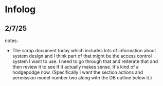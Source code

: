 # Infolog

## 2/7/25

notes:

- The scrap document today which includes lots of information about system design and I think part of that might be the access control system I want to use.
    I need to go through that and reiterate that and then review it to see if it actually makes sense. It's kind of a hodgepodge now.
    (Specifically I want the section actions and permission model number two along with the DB outline below it.)